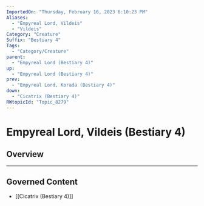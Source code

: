 ```yaml
---
ImportedOn: "Thursday, February 16, 2023 6:10:23 PM"
Aliases:
  - "Empyreal Lord, Vildeis"
  - "Vildeis"
Category: "Creature"
Suffix: "Bestiary 4"
Tags:
  - "Category/Creature"
parent:
  - "Empyreal Lord (Bestiary 4)"
up:
  - "Empyreal Lord (Bestiary 4)"
prev:
  - "Empyreal Lord, Korada (Bestiary 4)"
down:
  - "Cicatrix (Bestiary 4)"
RWtopicId: "Topic_8279"
---
```

# Empyreal Lord, Vildeis (Bestiary 4)
## Overview
---
## Governed Content
- [[Cicatrix (Bestiary 4)]]

